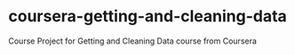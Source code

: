 # coursera-getting-and-cleaning-data
Course Project for Getting and Cleaning Data course from Coursera
